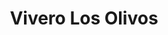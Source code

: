 ---
title: "Vivero Los Olivos"
url: /ciudad-guayana-puerto-ordaz/vivero-los-olivos/
shop: centro de jardinería
---